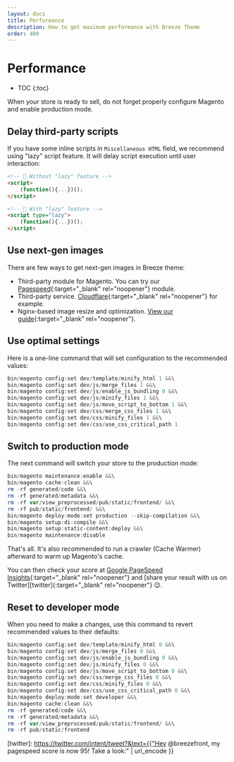 ```yaml
---
layout: docs
title: Performance
description: How to get maximum performance with Breeze Theme
order: 400
---
```


# Performance

* TOC
{:toc}

When your store is ready to sell, do not forget properly configure Magento
and enable production mode.

## Delay third-party scripts

If you have some inline scripts in `Miscellaneous HTML` field, we recommend using
"lazy" script feature. It will delay script execution until user interaction:

```html
<!-- 🐌 Without "lazy" feature -->
<script>
    (function(){...})();
</script>

<!-- 🦸 With "lazy" feature -->
<script type="lazy">
    (function(){...})();
</script>
```

## Use next-gen images

There are few ways to get next-gen images in Breeze theme:

 -  Third-party module for Magento. You can try our
    [Pagespeed](https://swissuplabs.com/page-speed-magento-2.html){:target="_blank" rel="noopener"} module.
 -  Third-party service. [Cloudflare](https://developers.cloudflare.com/images/){:target="_blank" rel="noopener"}
    for example.
 -  Nginx-based image resize and optimization. [View our guide](next-gen-images){:target="_blank" rel="noopener"}.

## Use optimal settings

Here is a one-line command that will set configuration to the recommended
values:

```powershell
bin/magento config:set dev/template/minify_html 1 &&\
bin/magento config:set dev/js/merge_files 1 &&\
bin/magento config:set dev/js/enable_js_bundling 0 &&\
bin/magento config:set dev/js/minify_files 1 &&\
bin/magento config:set dev/js/move_script_to_bottom 1 &&\
bin/magento config:set dev/css/merge_css_files 1 &&\
bin/magento config:set dev/css/minify_files 1 &&\
bin/magento config:set dev/css/use_css_critical_path 1
```

## Switch to production mode

The next command will switch your store to the production mode:

```powershell
bin/magento maintenance:enable &&\
bin/magento cache:clean &&\
rm -rf generated/code &&\
rm -rf generated/metadata &&\
rm -rf var/view_preprocessed/pub/static/frontend/ &&\
rm -rf pub/static/frontend/ &&\
bin/magento deploy:mode:set production --skip-compilation &&\
bin/magento setup:di:compile &&\
bin/magento setup:static-content:deploy &&\
bin/magento maintenance:disable
```

That's all. It's also recommended to run a crawler (Cache Warmer) afterward
to warm up Magento's cache.

You can then check your score at
[Google PageSpeed Insights](https://pagespeed.web.dev/){:target="_blank" rel="noopener"}
and [share your result with us on Twitter][twitter]{:target="_blank" rel="noopener"} 😉.

<!--
## Troubleshooting

Third-party pagespeed modules may broke Breeze scripts. Make sure that the the 
following settings are disabled in third-party modules:

 -  Defer js, rocket scripts --- Breeze frontend uses native js defer out of the box.
 -  Move js to bottom --- Breeze frontend uses default Magento option for this.
-->

## Reset to developer mode

When you need to make a changes, use this command to revert recommended values 
to their defaults:

```powershell
bin/magento config:set dev/template/minify_html 0 &&\
bin/magento config:set dev/js/merge_files 0 &&\
bin/magento config:set dev/js/enable_js_bundling 0 &&\
bin/magento config:set dev/js/minify_files 0 &&\
bin/magento config:set dev/js/move_script_to_bottom 0 &&\
bin/magento config:set dev/css/merge_css_files 0 &&\
bin/magento config:set dev/css/minify_files 0 &&\
bin/magento config:set dev/css/use_css_critical_path 0 &&\
bin/magento deploy:mode:set developer &&\
bin/magento cache:clean &&\
rm -rf generated/code &&\
rm -rf generated/metadata &&\
rm -rf var/view_preprocessed/pub/static/frontend/ &&\
rm -rf pub/static/frontend
```

[twitter]: https://twitter.com/intent/tweet?&text={{"Hey @breezefront, my pagespeed score is now 95! Take a look:" | url_encode }}
